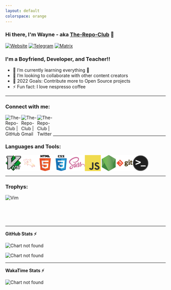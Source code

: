 ```yaml
---
layout: default
colorspace: orange
---
```


### Hi there, I'm Wayne - aka [The-Repo-Club][website] 👋

[![Website](https://img.shields.io/badge/Find%20on-Github-red.svg?colorA=434c5e&colorB=ff59f9&logo=github&style=flat-square)][website]
[![Telegram](https://img.shields.io/badge/Chat%20on-Telegram-red.svg?colorA=434c5e&colorB=ff59f9&logo=telegram&style=flat-square)][telegram]
[![Matrix](https://img.shields.io/badge/Chat%20on-Matrix-red.svg?colorA=434c5e&colorB=ff59f9&logo=matrix&style=flat-square)][matrix]

### I'm a Boyfriend, Developer, and Teacher!!

- 🌱 I’m currently learning everything 🤣
- 👯 I’m looking to collaborate with other content creators
- 🥅 2022 Goals: Contribute more to Open Source projects
- ⚡ Fun fact: I love nespresso coffee

---

### Connect with me:

[<img align="left" alt="The-Repo-Club | GitHub" width="50px" src="https://img.icons8.com/nolan/64/github.png" />][website]
[<img align="left" alt="The-Repo-Club | Gmail" width="50px" src="https://img.icons8.com/nolan/64/gmail.png" />][email]
[<img align="left" alt="The-Repo-Club | Twitter" width="50px" src="https://img.icons8.com/nolan/64/telegram-app.png" />][telegram]

[website]: https://github.com/The-Repo-Club/
[email]: mailto:wayne6324@gmail.com
[telegram]: https://t.me/TheRepoClub
[matrix]: https://matrix.to/#/@the-repo-club:kde.org

<br />
<br />
<br />

---

### Languages and Tools:

<img align="left" alt="Vim" width="50px" src="https://raw.githubusercontent.com/github/explore/80688e429a7d4ef2fca1e82350fe8e3517d3494d/topics/vim/vim.png" />
<img align="left" alt="Fish" width="50px" src="https://raw.githubusercontent.com/github/explore/80688e429a7d4ef2fca1e82350fe8e3517d3494d/topics/fish/fish.png" />
<img align="left" alt="HTML5" width="50px" src="https://raw.githubusercontent.com/github/explore/80688e429a7d4ef2fca1e82350fe8e3517d3494d/topics/html/html.png" />
<img align="left" alt="CSS3" width="50px" src="https://raw.githubusercontent.com/github/explore/80688e429a7d4ef2fca1e82350fe8e3517d3494d/topics/css/css.png" />
<img align="left" alt="Sass" width="50px" src="https://raw.githubusercontent.com/github/explore/80688e429a7d4ef2fca1e82350fe8e3517d3494d/topics/sass/sass.png" />
<img align="left" alt="JavaScript" width="50px" src="https://raw.githubusercontent.com/github/explore/80688e429a7d4ef2fca1e82350fe8e3517d3494d/topics/javascript/javascript.png" />
<img align="left" alt="Node.js" width="50px" src="https://raw.githubusercontent.com/github/explore/80688e429a7d4ef2fca1e82350fe8e3517d3494d/topics/nodejs/nodejs.png" />
<img align="left" alt="Git" width="50px" src="https://raw.githubusercontent.com/github/explore/80688e429a7d4ef2fca1e82350fe8e3517d3494d/topics/git/git.png" />
<img align="left" alt="Terminal" width="50px" src="https://raw.githubusercontent.com/github/explore/80688e429a7d4ef2fca1e82350fe8e3517d3494d/topics/terminal/terminal.png" />

<br />
<br />
<br />

---

### Trophys:

<img align="left" alt="Vim" width="1200px" src="https://github-profile-trophy.vercel.app/?username=The-Repo-Club&theme=nord&margin-w=8&margin-h=8&column=8" />

---

<br />
<br />
<br />
<br />

---

**GitHub Stats ⚡**

![Chart not found](https://github-readme-stats.vercel.app/api?username=The-Repo-Club&theme=nord&show_icons=true&count_private=true&hide_border=true&include_all_commits=true&custom_title=The-Repo-Club%27s+GitHub+Stats&layout=compact)

![Chart not found](https://github-readme-stats.vercel.app/api/top-langs/?username=the-repo-club&theme=nord&show_icons=true&count_private=true&hide_border=true&include_all_commits=true&custom_title=The-Repo-Club%27s+Top+Languages&layout=compact)

---

**WakaTime Stats ⚡**

![Chart not found](https://github-readme-stats.vercel.app/api/wakatime?username=therepoclub&theme=nord&show_icons=true&count_private=true&hide_border=true&include_all_commits=true&custom_title=The-Repo-Club%27s+WakaTime+Stats&layout=compact)

